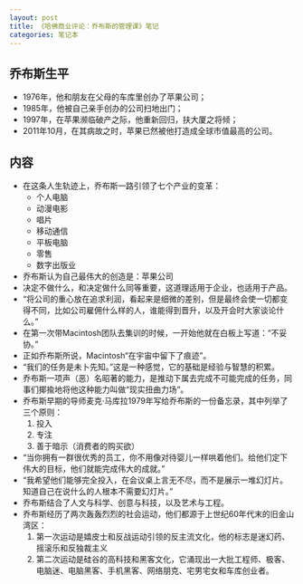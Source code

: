 ```yaml
---
layout: post
title: 《哈佛商业评论：乔布斯的管理课》笔记
categories: 笔记本
---
```

## 乔布斯生平
* 1976年，他和朋友在父母的车库里创办了苹果公司；
* 1985年，他被自己亲手创办的公司扫地出门；
* 1997年，在苹果濒临破产之际，他重新回归，扶大厦之将倾；
* 2011年10月，在其病故之时，苹果已然被他打造成全球市值最高的公司。

## 内容
* 在这条人生轨迹上，乔布斯一路引领了七个产业的变革：
  * 个人电脑
  * 动漫电影
  * 唱片
  * 移动通信
  * 平板电脑
  * 零售
  * 数字出版业
* 乔布斯认为自己最伟大的创造是：苹果公司
* 决定不做什么，和决定做什么同等重要，这道理适用于企业，也适用于产品。
* “将公司的重心放在追求利润，看起来是细微的差别，但是最终会使一切都变得不同，比如公司雇佣什么样的人，谁能得到晋升，以及开会时大家谈论什么。”
* 在第一次带Macintosh团队去集训的时候，一开始他就在白板上写道：“不妥协。”
* 正如乔布斯所说，Macintosh“在宇宙中留下了痕迹”。
* “我们的任务是未卜先知。”这是一种感觉，它的基础是经验与智慧的积累。
* 乔布斯一项声（恶）名昭著的能力，是推动下属去完成不可能完成的任务，同事们揶揄地将他这种能力叫做“现实扭曲力场”。
* 乔布斯早期的导师麦克·马库拉1979年写给乔布斯的一份备忘录，其中列举了三个原则：
  1. 投入
  2. 专注
  3. 善于暗示（消费者的购买欲）
* “当你拥有一群很优秀的员工，你不用像对待婴儿一样哄着他们。给他们定下伟大的目标，他们就能完成伟大的成就。”
* “我希望他们能够完全投入，在会议桌上言无不尽，而不是展示一堆幻灯片。知道自己在说什么的人根本不需要幻灯片。”
* 乔布斯结合了人文与科学、创意与科技，以及艺术与工程。
* 乔布斯经历了两次轰轰烈烈的社会运动，他们都源于上世纪60年代末的旧金山湾区：
  1. 第一次运动是嬉皮士和反战运动引领的反主流文化，他的标志是迷幻药、摇滚乐和反独裁主义
  2. 第二次运动是硅谷的高科技和黑客文化，它涌现出一大批工程师、极客、电脑迷、电脑黑客、手机黑客、网络朋克、宅男宅女和车库创业者。
